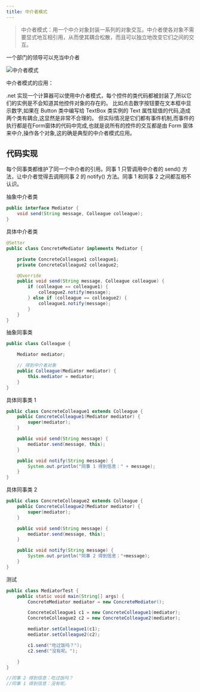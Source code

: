 ```yaml
---
title: 中介者模式
---
```


>中介者模式：用一个中介对象封装一系列的对象交互。中介者使各对象不需要显式地互相引用，从而使其耦合松散，而且可以独立地改变它们之间的交互。

一个部门的领导可以充当中介者

![中介者模式](https://note.youdao.com/yws/public/resource/fb63e88819e0de2bc8a59f7f002e0843/xmlnote/143E3F3F5B8A405A820703F724545B7E/17570)

中介者模式的应用：

.net 实现一个计算器可以使用中介者模式，每个控件的类代码都被封装了,所以它们的实例是不会知道其他控件对象的存在的。
比如点击数字按钮要在文本框中显示数字,如果在 Button 类中编写给 TextBox 类实例的 Text 属性赋值的代码,造成两个类有耦合,这显然是非常不合理的。
但实际情况是它们都有事件机制,而事件的执行都是在Form窗体的代码中完成,也就是说所有的控件的交互都是由 Form 窗体来中介,操作各个对象,这的确是典型的中介者模式应用。


## 代码实现

每个同事类都维护了同一个中介者的引用。同事 1 只管调用中介者的 send() 方法，让中介者觉得去调用同事 2 的 notify() 方法。同事 1 和同事 2 之间都互相不认识。


抽象中介者类

```java
public interface Mediator {
    void send(String message, Colleague colleague);
}
```

具体中介者类

```java
@Setter
public class ConcreteMediator implements Mediator {

    private ConcreteColleague1 colleague1;
    private ConcreteColleague2 colleague2;

    @Override
    public void send(String message, Colleague colleague) {
        if (colleague == colleague1) {
            colleague2.notify(message);
        } else if (colleague == colleague2) {
            colleague1.notify(message);
        }
    }
}

```

抽象同事类

```java
public class Colleague {

    Mediator mediator;

    // 得到中介者对象
    public Colleague(Mediator mediator) {
        this.mediator = mediator;
    }
}
```

具体同事类 1

```java
public class ConcreteColleague1 extends Colleague {
    public ConcreteColleague1(Mediator mediator) {
        super(mediator);
    }

    public void send(String message) {
        mediator.send(message, this);
    }

    public void notify(String message) {
        System.out.println("同事 1 得到信息：" + message);
    }
}
```

具体同事类 2

```java
public class ConcreteColleague2 extends Colleague {
    public ConcreteColleague2(Mediator mediator) {
        super(mediator);
    }

    public void send(String message) {
        mediator.send(message, this);
    }

    public void notify(String message) {
        System.out.println("同事 2 得到信息："+message);
    }
}
```

测试

```java
public class MediatorTest {
    public static void main(String[] args) {
        ConcreteMediator mediator = new ConcreteMediator();

        ConcreteColleague1 c1 = new ConcreteColleague1(mediator);
        ConcreteColleague2 c2 = new ConcreteColleague2(mediator);

        mediator.setColleague1(c1);
        mediator.setColleague2(c2);

        c1.send("吃过饭吗？");
        c2.send("没有呢。");

    }
}

//同事 2 得到信息：吃过饭吗？
//同事 1 得到信息：没有呢。
```

